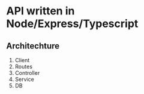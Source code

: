 # API written in Node/Express/Typescript

## Architechture

1. Client
1. Routes
1. Controller
1. Service
1. DB
